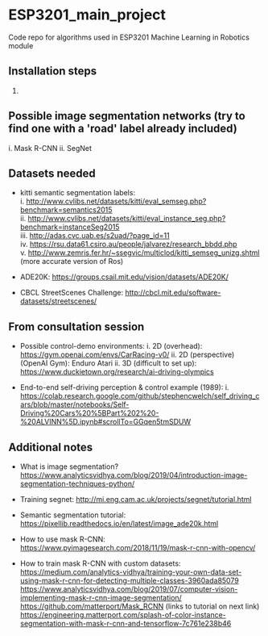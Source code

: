 # ESP3201_main_project
Code repo for algorithms used in ESP3201 Machine Learning in Robotics module

## Installation steps
1. 

## Possible image segmentation networks (try to find one with a 'road' label already included)
i. Mask R-CNN
ii. SegNet

## Datasets needed
- kitti semantic segmentation labels:<br />
i. http://www.cvlibs.net/datasets/kitti/eval_semseg.php?benchmark=semantics2015<br />
ii. http://www.cvlibs.net/datasets/kitti/eval_instance_seg.php?benchmark=instanceSeg2015<br />
iii. http://adas.cvc.uab.es/s2uad/?page_id=11<br />
iv. https://rsu.data61.csiro.au/people/jalvarez/research_bbdd.php<br />
v. http://www.zemris.fer.hr/~ssegvic/multiclod/kitti_semseg_unizg.shtml (more accurate version of Ros)<br />

- ADE20K: https://groups.csail.mit.edu/vision/datasets/ADE20K/

- CBCL StreetScenes Challenge: http://cbcl.mit.edu/software-datasets/streetscenes/

## From consultation session

- Possible control-demo environments:
i. 2D (overhead): https://gym.openai.com/envs/CarRacing-v0/
ii. 2D (perspective) (OpenAI Gym): Enduro Atari
ii. 3D (difficult to set up): https://www.duckietown.org/research/ai-driving-olympics

- End-to-end self-driving perception & control example (1989):
i. https://colab.research.google.com/github/stephencwelch/self_driving_cars/blob/master/notebooks/Self-Driving%20Cars%20%5BPart%202%20-%20ALVINN%5D.ipynb#scrollTo=GGqen5tmSDUW


## Additional notes
- What is image segmentation?
https://www.analyticsvidhya.com/blog/2019/04/introduction-image-segmentation-techniques-python/

- Training segnet:
http://mi.eng.cam.ac.uk/projects/segnet/tutorial.html

- Semantic segmentation tutorial:
https://pixellib.readthedocs.io/en/latest/image_ade20k.html

- How to use mask R-CNN:
https://www.pyimagesearch.com/2018/11/19/mask-r-cnn-with-opencv/

- How to train mask R-CNN with custom datasets:
https://medium.com/analytics-vidhya/training-your-own-data-set-using-mask-r-cnn-for-detecting-multiple-classes-3960ada85079
https://www.analyticsvidhya.com/blog/2019/07/computer-vision-implementing-mask-r-cnn-image-segmentation/
https://github.com/matterport/Mask_RCNN (links to tutorial on next link)
https://engineering.matterport.com/splash-of-color-instance-segmentation-with-mask-r-cnn-and-tensorflow-7c761e238b46
